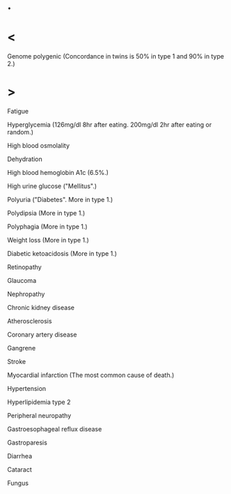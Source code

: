 # .

# <

Genome polygenic
(Concordance in twins is 50% in type 1 and 90% in type 2.)

# >

Fatigue

Hyperglycemia
(126mg/dl 8hr after eating. 200mg/dl 2hr after eating or random.)

High blood osmolality

Dehydration

High blood hemoglobin A1c
(6.5%.)

High urine glucose
("Mellitus".)

Polyuria
("Diabetes". More in type 1.)

Polydipsia
(More in type 1.)

Polyphagia
(More in type 1.)

Weight loss
(More in type 1.)

Diabetic ketoacidosis
(More in type 1.)

Retinopathy

Glaucoma

Nephropathy

Chronic kidney disease

Atherosclerosis

Coronary artery disease

Gangrene

Stroke

Myocardial infarction
(The most common cause of death.)

Hypertension

Hyperlipidemia type 2

Peripheral neuropathy

Gastroesophageal reflux disease

Gastroparesis

Diarrhea

Cataract

Fungus
